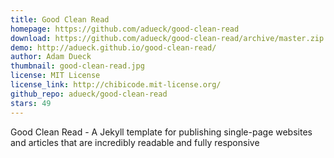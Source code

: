 ```yaml
---
title: Good Clean Read
homepage: https://github.com/adueck/good-clean-read
download: https://github.com/adueck/good-clean-read/archive/master.zip
demo: http://adueck.github.io/good-clean-read/
author: Adam Dueck
thumbnail: good-clean-read.jpg
license: MIT License
license_link: http://chibicode.mit-license.org/
github_repo: adueck/good-clean-read
stars: 49
---
```


Good Clean Read - A Jekyll template for publishing single-page websites
and articles that are incredibly readable and fully responsive
